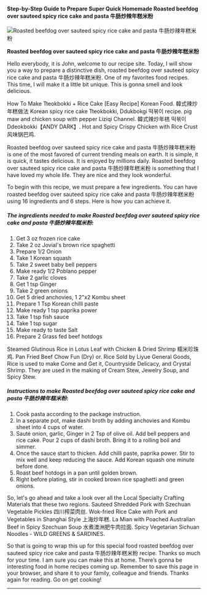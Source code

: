             

#### Step-by-Step Guide to Prepare Super Quick Homemade Roasted beefdog over sauteed spicy rice cake and pasta 牛肠炒辣年糕米粉

![Roasted beefdog over sauteed spicy rice cake and pasta 牛肠炒辣年糕米粉](https://img-global.cpcdn.com/recipes/6d17b3e77b89dff6/751x532cq70/roasted-beefdog-over-sauteed-spicy-rice-cake-and-pasta-%e7%89%9b%e8%82%a0%e7%82%92%e8%be%a3%e5%b9%b4%e7%b3%95%e7%b1%b3%e7%b2%89-recipe-main-photo.jpg)

**Roasted beefdog over sauteed spicy rice cake and pasta 牛肠炒辣年糕米粉**

Hello everybody, it is John, welcome to our recipe site. Today, I will show you a way to prepare a distinctive dish, roasted beefdog over sauteed spicy rice cake and pasta 牛肠炒辣年糕米粉. One of my favorites food recipes. This time, I will make it a little bit unique. This is gonna smell and look delicious.

How To Make Tteokbokki + Rice Cake \[Easy Recipe\] Korean Food. 韓式辣炒年糕做法 Korean spicy rice cake Tteokbokki, Ddukbokgi 떡볶이 recipe. pig maw and chicken soup with pepper Liziqi Channel. 韓式辣炒年榚 떡볶이 Ddeokbokki【ANDY DARK】. Hot and Spicy Crispy Chicken with Rice Crust 风味锅巴鸡.

Roasted beefdog over sauteed spicy rice cake and pasta 牛肠炒辣年糕米粉 is one of the most favored of current trending meals on earth. It is simple, it is quick, it tastes delicious. It is enjoyed by millions daily. Roasted beefdog over sauteed spicy rice cake and pasta 牛肠炒辣年糕米粉 is something that I have loved my whole life. They are nice and they look wonderful.

To begin with this recipe, we must prepare a few ingredients. You can have roasted beefdog over sauteed spicy rice cake and pasta 牛肠炒辣年糕米粉 using 16 ingredients and 6 steps. Here is how you can achieve it.

##### The ingredients needed to make Roasted beefdog over sauteed spicy rice cake and pasta 牛肠炒辣年糕米粉:

1.  Get 3 oz frozen rice cake
2.  Take 2 oz Jovial's brown rice spaghetti
3.  Prepare 1/2 Onion
4.  Take 1 Korean squash
5.  Take 2 sweet baby bell peppers
6.  Make ready 1/2 Poblano pepper
7.  Take 2 garlic cloves
8.  Get 1 tsp Ginger
9.  Take 2 green onions
10.  Get 5 dried anchovies, 1 2"x2 Kombu sheet
11.  Prepare 1 Tsp Korean chilli paste
12.  Make ready 1 tsp paprika power
13.  Take 1 tsp fish sauce
14.  Take 1 tsp sugar
15.  Make ready to taste Salt
16.  Prepare 2 Grass fed beef hotdogs

Steamed Glutinous Rice in Lotus Leaf with Chicken & Dried Shrimp 糯米珍珠鸡. Pan Fried Beef Chow Fun (Dry) or. Rice Sold by Liyue General Goods, Rice is used to make Come and Get it, Countryside Delicacy, and Crystal Shrimp. They are used in the making of Cream Stew, Jewelry Soup, and Spicy Stew.

##### Instructions to make Roasted beefdog over sauteed spicy rice cake and pasta 牛肠炒辣年糕米粉:

1.  Cook pasta according to the package instruction.
2.  In a separate pot, make dashi broth by adding anchovies and Kombu sheet into 4 cups of water.
3.  Sauté onion, garlic, Ginger in 2 Tsp of olive oil. Add bell peppers and rice cake. Pour 2 cups of dashi broth. Bring it to a rolling boil and simmer.
4.  Once the sauce start to thicken. Add chilli paste, paprika power. Stir to mix well and keep reducing the sauce. Add Korean squash one minute before done.
5.  Roast beef hotdogs in a pan until golden brown.
6.  Right before plating, stir in cooked brown rice spaghetti and green onions.

So, let's go ahead and take a look over all the Local Specialty Crafting Materials that these two regions. Sauteed Shredded Pork with Szechuan Vegetable Pickles 四川榨菜肉丝. Wok-fried Rice Cake with Pork and Vegetables in Shanghai Style 上海炒年糕. La Mian with Poached Australian Beef in Spicy Szechuan Soup 水煮澳洲肥牛肉拉面. Spicy Vegetarian Sichuan Noodles - WILD GREENS & SARDINES.

So that is going to wrap this up for this special food roasted beefdog over sauteed spicy rice cake and pasta 牛肠炒辣年糕米粉 recipe. Thanks so much for your time. I am sure you can make this at home. There’s gonna be interesting food in home recipes coming up. Remember to save this page in your browser, and share it to your family, colleague and friends. Thanks again for reading. Go on get cooking!

* * *